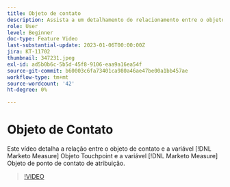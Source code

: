 ```yaml
---
title: Objeto de contato
description: Assista a um detalhamento do relacionamento entre o objeto de contato e a variável [!DNL Marketo Measure] Objeto Touchpoint e a variável [!DNL Marketo Measure] Objeto de ponto de contato de atribuição.
role: User
level: Beginner
doc-type: Feature Video
last-substantial-update: 2023-01-06T00:00:00Z
jira: KT-11702
thumbnail: 347231.jpeg
exl-id: ad5b0b6c-5b5d-45f8-9106-eaa9a16ea54f
source-git-commit: b60003c6fa73401ca980a46ae47be00a1bb457ae
workflow-type: tm+mt
source-wordcount: '42'
ht-degree: 0%

---
```


# Objeto de Contato

Este vídeo detalha a relação entre o objeto de contato e a variável [!DNL Marketo Measure] Objeto Touchpoint e a variável [!DNL Marketo Measure] Objeto de ponto de contato de atribuição.

>[!VIDEO](https://video.tv.adobe.com/v/347231/?quality=12&learn=on)
